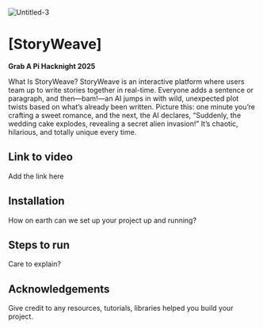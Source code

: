![Untitled-3](https://github.com/user-attachments/assets/f8416d90-40a6-4cfc-81e4-bca2ccf36202)
# **[StoryWeave]**


**Grab A Pi Hacknight 2025**

What Is StoryWeave?
StoryWeave is an interactive platform where users team up to write stories together in real-time. Everyone adds a sentence or paragraph, and then—bam!—an AI jumps in with wild, unexpected plot twists based on what’s already been written. Picture this: one minute you’re crafting a sweet romance, and the next, the AI declares, “Suddenly, the wedding cake explodes, revealing a secret alien invasion!” It’s chaotic, hilarious, and totally unique every time.

## **Link to video**
Add the link here

## **Installation**
How on earth can we set up your project up and running?

## **Steps to run**  
Care to explain?

## **Acknowledgements**
Give credit to any resources, tutorials, libraries helped you build your project.

